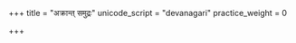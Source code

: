 +++
title = "अक्रान्त् समुद्रः"
unicode_script = "devanagari"
practice_weight = 0

+++
<div class="js_include" url="/vedAH_sAma/paravastu-saama/devaH/somaH/akrAnt-samudraH/"  newLevelForH1="1" includeTitle="true"> </div>